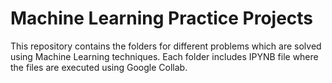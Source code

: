 # Machine Learning Practice Projects

This repository contains the folders for different problems which are solved using Machine Learning techniques. Each folder includes IPYNB file where the files are executed using Google Collab.